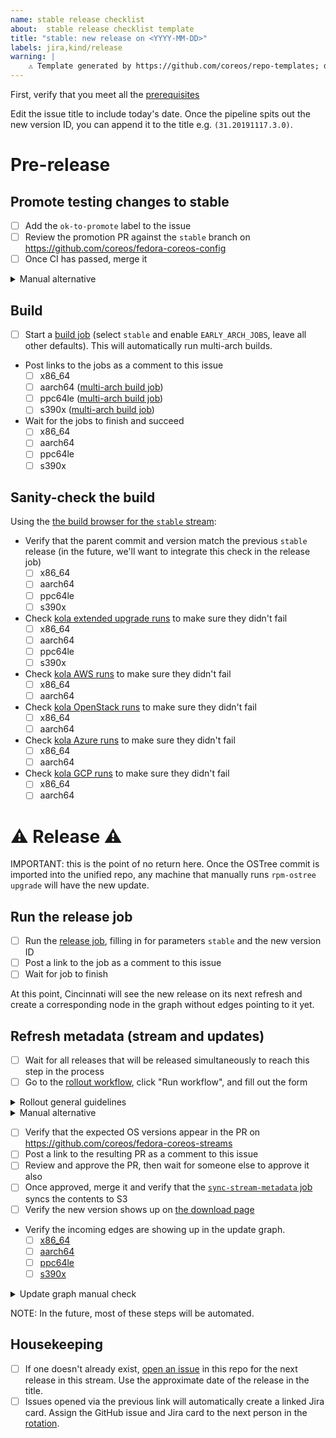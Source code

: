 ```yaml
---
name: stable release checklist
about:  stable release checklist template
title: "stable: new release on <YYYY-MM-DD>"
labels: jira,kind/release
warning: |
    ⚠️ Template generated by https://github.com/coreos/repo-templates; do not edit downstream
---
```


First, verify that you meet all the [prerequisites](https://github.com/coreos/fedora-coreos-streams/blob/main/RELEASE.md#prerequisites)

Edit the issue title to include today's date. Once the pipeline spits out the new version ID, you can append it to the title e.g. `(31.20191117.3.0)`.

# Pre-release

## Promote testing changes to stable

- [ ] Add the `ok-to-promote` label to the issue
- [ ] Review the promotion PR against the `stable` branch on https://github.com/coreos/fedora-coreos-config
- [ ] Once CI has passed, merge it

<details>
<summary>Manual alternative</summary>

Sometimes you need to run the process manually like if you need to add an extra commit to change something in `manifest.yaml`. The steps for this are:

- `git fetch upstream`
- `git checkout stable`
- `git reset --hard upstream/stable`
- `/path/to/fedora-coreos-releng-automation/scripts/promote-config.sh testing`
- Open PR against the `stable` branch on https://github.com/coreos/fedora-coreos-config

</details>

## Build

- [ ] Start a [build job](https://jenkins-fedora-coreos-pipeline.apps.ocp.fedoraproject.org/job/build/) (select `stable` and enable `EARLY_ARCH_JOBS`, leave all other defaults). This will automatically run multi-arch builds.
- Post links to the jobs as a comment to this issue
    - [ ] x86_64
    - [ ] aarch64 ([multi-arch build job](https://jenkins-fedora-coreos-pipeline.apps.ocp.fedoraproject.org/job/build-arch/))
    - [ ] ppc64le ([multi-arch build job](https://jenkins-fedora-coreos-pipeline.apps.ocp.fedoraproject.org/job/build-arch/))
    - [ ] s390x ([multi-arch build job](https://jenkins-fedora-coreos-pipeline.apps.ocp.fedoraproject.org/job/build-arch/))
- Wait for the jobs to finish and succeed
    - [ ] x86_64
    - [ ] aarch64
    - [ ] ppc64le
    - [ ] s390x

## Sanity-check the build

Using the [the build browser for the `stable` stream](https://builds.coreos.fedoraproject.org/browser?stream=stable):

- Verify that the parent commit and version match the previous `stable` release (in the future, we'll want to integrate this check in the release job)
    - [ ] x86_64
    - [ ] aarch64
    - [ ] ppc64le
    - [ ] s390x
- Check [kola extended upgrade runs](https://jenkins-fedora-coreos-pipeline.apps.ocp.fedoraproject.org/blue/organizations/jenkins/kola-upgrade/activity/) to make sure they didn't fail
    - [ ] x86_64
    - [ ] aarch64
    - [ ] ppc64le
    - [ ] s390x
- Check [kola AWS runs](https://jenkins-fedora-coreos-pipeline.apps.ocp.fedoraproject.org/job/kola-aws/) to make sure they didn't fail
    - [ ] x86_64
    - [ ] aarch64
- Check [kola OpenStack runs](https://jenkins-fedora-coreos-pipeline.apps.ocp.fedoraproject.org/job/kola-openstack/) to make sure they didn't fail
    - [ ] x86_64
    - [ ] aarch64
- Check [kola Azure runs](https://jenkins-fedora-coreos-pipeline.apps.ocp.fedoraproject.org/job/kola-azure/) to make sure they didn't fail
    - [ ] x86_64
    - [ ] aarch64
- Check [kola GCP runs](https://jenkins-fedora-coreos-pipeline.apps.ocp.fedoraproject.org/job/kola-gcp/) to make sure they didn't fail
    - [ ] x86_64
    - [ ] aarch64

# ⚠️ Release ⚠️

IMPORTANT: this is the point of no return here. Once the OSTree commit is
imported into the unified repo, any machine that manually runs `rpm-ostree
upgrade` will have the new update.

## Run the release job

- [ ] Run the [release job](https://jenkins-fedora-coreos-pipeline.apps.ocp.fedoraproject.org/job/release/), filling in for parameters `stable` and the new version ID
- [ ] Post a link to the job as a comment to this issue
- [ ] Wait for job to finish

At this point, Cincinnati will see the new release on its next refresh and create a corresponding node in the graph without edges pointing to it yet.

## Refresh metadata (stream and updates)

- [ ] Wait for all releases that will be released simultaneously to reach this step in the process
- [ ] Go to the [rollout workflow](https://github.com/coreos/fedora-coreos-streams/actions/workflows/rollout.yml), click "Run workflow", and fill out the form

<details>
<summary>Rollout general guidelines</summary>

|Risk|Day of the week|Rollout Start Time|Time allocation|
| -------- | ------- | ------- | ------- |
|risky| Tuesday | 2PM UTC | 72H |
|common| Tuesday | 2PM UTC | 48H |
|rapid| Tuesday | 2PM UTC | 24H |

When setting a rollout start time ask "when would be the best time to react to
any errors or regressions from updates?". Commonly we select 2PM UTC so that the
rollout's start at 10am EST(±1 for daylight savings), but these can be fluid and
adjust after talking with the fedora-coreos IRC. Note, this is impacted by the
day of the week and holidays.

The later in the week the release gets held up due to unforeseen issues the more
likely the rollout time allocation will need to shrink or the release will need
to be deferred.
</details>

<details>
<summary>Manual alternative</summary>

- Make sure your `fedora-coreos-stream-generator` binary is up-to-date.

From a checkout of this repo:

- Update stream metadata, by running:

```
fedora-coreos-stream-generator -releases=https://fcos-builds.s3.amazonaws.com/prod/streams/stable/releases.json  -output-file=streams/stable.json -pretty-print
```

- Add a rollout.  For example, for a 48-hour rollout starting at 10 AM ET the same day, run:

```
./rollout.py add stable <version> "10 am ET today" 48
```

- Commit the changes and open a PR against the repo
</details>

- [ ] Verify that the expected OS versions appear in the PR on https://github.com/coreos/fedora-coreos-streams
- [ ] Post a link to the resulting PR as a comment to this issue
- [ ] Review and approve the PR, then wait for someone else to approve it also
- [ ] Once approved, merge it and verify that the [`sync-stream-metadata` job](https://jenkins-fedora-coreos-pipeline.apps.ocp.fedoraproject.org/job/sync-stream-metadata/) syncs the contents to S3
- [ ] Verify the new version shows up on [the download page](https://getfedora.org/en/coreos/download?stream=stable)
- Verify the incoming edges are showing up in the update graph.
    - [ ] [x86_64](https://builds.coreos.fedoraproject.org/graph?stream=stable&basearch=x86_64)
    - [ ] [aarch64](https://builds.coreos.fedoraproject.org/graph?stream=stable&basearch=aarch64)
    - [ ] [ppc64le](https://builds.coreos.fedoraproject.org/graph?stream=stable&basearch=ppc64le)
    - [ ] [s390x](https://builds.coreos.fedoraproject.org/graph?stream=stable&basearch=s390x)

<details>
  <summary>Update graph manual check</summary>

```
curl -H 'Accept: application/json' 'https://updates.coreos.fedoraproject.org/v1/graph?basearch=x86_64&stream=stable&rollout_wariness=0'
curl -H 'Accept: application/json' 'https://updates.coreos.fedoraproject.org/v1/graph?basearch=aarch64&stream=stable&rollout_wariness=0'
curl -H 'Accept: application/json' 'https://updates.coreos.fedoraproject.org/v1/graph?basearch=ppc64le&stream=stable&rollout_wariness=0'
curl -H 'Accept: application/json' 'https://updates.coreos.fedoraproject.org/v1/graph?basearch=s390x&stream=stable&rollout_wariness=0'
```

</details>

NOTE: In the future, most of these steps will be automated.

## Housekeeping

- [ ] If one doesn't already exist, [open an issue](https://github.com/coreos/fedora-coreos-streams/issues/new?template=stable.md) in this repo for the next release in this stream. Use the approximate date of the release in the title.
- [ ] Issues opened via the previous link will automatically create a linked Jira card. Assign the GitHub issue and Jira card to the next person in the [rotation](https://hackmd.io/WCA8XqAoRvafnja01JG_YA).
